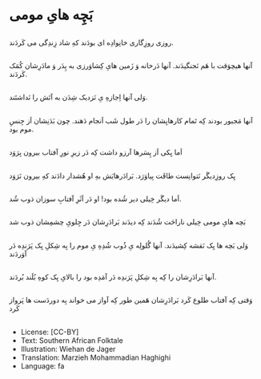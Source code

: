 # بَچِه هایِ مومی

##
روزی روزِگاری خانِوادِه ای بودَند کهِ شاد زِندِگی می کَردَند.

##
آنها هیچوَقت با هَم نَجنگیدَند. آنها دَرخانه وَ زَمین هایِ کِشاوَرزی به پِدَر وَ مادَرِشان کُمَک کَردَند.

##
وَلی آنها اِجازهِ یِ نَزدیک شِدَن به آتَش را نَداشتَند.

##
آنها مَجبور بودند کِه تَمام کارهایِشان را دَر طول شَب اَنجام دَهند. چون بَدَنِشان اَز جِنسِ موم بود.

##
اَما یِکی اَز پِسَرها آرزو داشت کِه دَر زیرِ نورِ آفتاب بیرون بِرَوَد

##
یِک روزِدیگَر نَتوانِست طاقَت بِیاوَرَد. بَرادَرهایَش بهِ او هُشدار دادَند کهِ بیرون نَرَوَد

##
اَما دیگَر خِیلی دیر شُده بود! او دَر اَثَرِ آفتابِ سوزان ذوب شُد.

##
بَچه هایِ مومی خِیلی ناراحَت شُدَند کِه دیدَند بَرادَرِشان دَر جِلویِ چشمِشان ذوب شد 

##
وَلی بَچه ها یِک نَقشه کِشیدَند. آنها گُلولِه یِ ذُوب شُدِهِ یِ موم را بِه شِکلِ یِک پَرَندِه دَر آوَردَند

##
آنها بَرادَرِشان را کِه بِه شِکلِ پَرَندِه دَر آمَدِه بود را بالایِ یِک کوهِ بُلَند بُردَند.

##
وَقتی کِه آفتاب طلوع کَرد بَرادَرِشان هَمین طور کِه آواز می خواند بِه دوردَست ها پَرواز کَرد

##
* License: [CC-BY]
* Text: Southern African Folktale
* Illustration: Wiehan de Jager
* Translation: Marzieh Mohammadian Haghighi
* Language: fa

